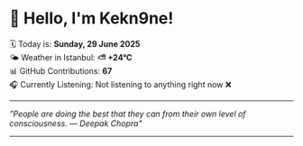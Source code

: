 # 👋 Hello, I'm Kekn9ne!

🗓️ Today is: **Sunday, 29 June 2025**  
🌤️ Weather in Istanbul: **⛅️  +24°C**  
📊 GitHub Contributions: **67**  
🎧 Currently Listening: Not listening to anything right now ❌

---

_"People are doing the best that they can from their own level of consciousness. — *Deepak Chopra*"_

---
